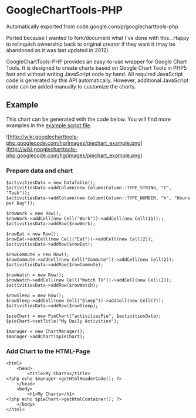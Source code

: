 # GoogleChartTools-PHP
Automatically exported from code.google.com/p/googlecharttools-php

Ported because I wanted to fork/document what I've done with this...Happy to relinquish ownership back to original creator if they want it (may be abandoned as it was last updated in 2012).

GoogleChartTools-PHP provides an easy-to-use wrapper for Google Chart Tools.
It is designed to create charts based on Google Chart Tools in PHP5 fast and without writing JavaScript code by hand. All required JavaScript code is generated by this API automatically. However, additional JavaScript code can be added manually to customize the charts.

## Example ##
This chart can be generated with the code below. You will find more examples in the [example script file](https://googlecharttools-php.googlecode.com/hg-history/v0.1/src/index.php).

![http://wiki.googlecharttools-php.googlecode.com/hg/images/piechart_example.png](http://wiki.googlecharttools-php.googlecode.com/hg/images/piechart_example.png)

### Prepare data and chart ###
```
$activitiesData = new DataTable();
$activitiesData->addColumn(new Column(Column::TYPE_STRING, "t", "Task"));
$activitiesData->addColumn(new Column(Column::TYPE_NUMBER, "h", "Hours per Day"));

$rowWork = new Row();
$rowWork->addCell(new Cell("Work"))->addCell(new Cell(11));;
$activitiesData->addRow($rowWork);

$rowEat = new Row();
$rowEat->addCell(new Cell("Eat"))->addCell(new Cell(2));
$activitiesData->addRow($rowEat);

$rowCommute = new Row();
$rowCommute->addCell(new Cell("Commute"))->addCell(new Cell(2));
$activitiesData->addRow($rowCommute);

$rowWatch = new Row();
$rowWatch->addCell(new Cell("Watch TV"))->addCell(new Cell(2));
$activitiesData->addRow($rowWatch);

$rowSleep = new Row();
$rowSleep->addCell(new Cell("Sleep"))->addCell(new Cell(7));
$activitiesData->addRow($rowSleep);

$pieChart = new PieChart("activitiesPie", $activitiesData);
$pieChart->setTitle("My Daily Activities");

$manager = new ChartManager();
$manager->addChart($pieChart);
```

### Add Chart to the HTML-Page ###
```
<html>
    <head>
        <title>My Charts</title>
<?php echo $manager->getHtmlHeaderCode(); ?>
    </head>
    <body>
        <h1>My Charts</h1>
<?php echo $pieChart->getHtmlContainer(); ?>
    </body>
</html>
```
